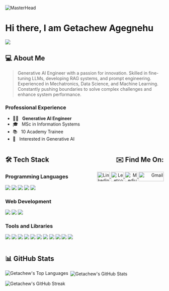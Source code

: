 ![MasterHead](https://github.com/getachewagegnehu/getachewagegnehu/blob/main/getachewbanner.jpeg)

# Hi there, I am Getachew Agegnehu

![](https://komarev.com/ghpvc/?username=your-getachewagegnehu&color=0069b4)

## 💻 About Me

> Generative AI Engineer with a passion for innovation. Skilled in fine-tuning LLMs, developing RAG systems, and prompt engineering.  
> Experienced in Mechatronics, Data Science, and Machine Learning.  
> Constantly pushing boundaries to solve complex challenges and enhance system performance.

### Professional Experience

- 👩‍💻 &nbsp; **Generative AI Engineer**
- 🎓 &nbsp; MSc in Information Systems
- 📚 &nbsp; 10 Academy Trainee
- 🤔 &nbsp; Interested in Generative AI

<div style="display: flex; justify-content: space-between;">

  <div style="flex: 1;">

  ## 🛠️ Tech Stack

  ### Programming Languages

  <p>
    <img src="https://img.shields.io/badge/-C-000000?style=flat&logo=C&logoColor=white"/> 
    <img src="https://img.shields.io/badge/-C++-000000?style=flat&logo=C%2B%2B&logoColor=white"/> 
    <img src="https://img.shields.io/badge/-Java-000000?style=flat&logo=java&logoColor=white"/> 
    <img src="https://img.shields.io/badge/-Python-000000?style=flat&logo=python&logoColor=white"/> 
    <img src="https://img.shields.io/badge/-R-000000?style=flat&logo=R&logoColor=white"/> 
  </p>

  ### Web Development

  <p>
    <img src="https://img.shields.io/badge/-Spring-000000?style=flat&logo=spring&logoColor=white"/> 
    <img src="https://img.shields.io/badge/-Django-000000?style=flat&logo=django&logoColor=white"/> 
    <img src="https://img.shields.io/badge/-Flask-000000?style=flat&logo=flask&logoColor=white"/> 
  </p>

  ### Tools and Libraries

  <p>
    <img src="https://img.shields.io/badge/-Pandas-000000?style=flat&logo=pandas&logoColor=white"/> 
    <img src="https://img.shields.io/badge/-Docker-000000?style=flat&logo=docker&logoColor=white"/>
    <img src="https://img.shields.io/badge/-Kafka-000000?style=flat&logo=apache-kafka&logoColor=white"/>
    <img src="https://img.shields.io/badge/-Hadoop-000000?style=flat&logo=apache-hadoop&logoColor=white"/>
    <img src="https://img.shields.io/badge/-Airflow-000000?style=flat&logo=apache-airflow&logoColor=white"/>
    <img src="https://img.shields.io/badge/-PostgreSQL-000000?style=flat&logo=postgresql&logoColor=white"/>
    <img src="https://img.shields.io/badge/-Linux-000000?style=flat&logo=linux&logoColor=white"/> 
    <img src="https://img.shields.io/badge/-Git-000000?style=flat&logo=git&logoColor=white"/> 
    <img src="https://img.shields.io/badge/-MySQL-000000?style=flat&logo=mysql&logoColor=white"/> 
    <img src="https://img.shields.io/badge/-SQLite-000000?style=flat&logo=sqlite&logoColor=white"/> 
    <img src="https://img.shields.io/badge/-VS%20Code-000000?style=flat&logo=visual-studio-code&logoColor=white"/> 
  </p>
  
  </div>

  <div style="flex: 1; text-align: right;">

  ## ✉️ Find Me On:

  <p>
    <a href="https://linkedin.com/in/getachewagegnehu" target="blank">
      <img align="center" src="https://raw.githubusercontent.com/rahuldkjain/github-profile-readme-generator/master/src/images/icons/Social/linked-in-alt.svg" alt="Linkedin" height="30" width="40" />
    </a>
    <a href="https://www.leetcode.com/getachewagegnehu" target="blank">
      <img align="center" src="https://raw.githubusercontent.com/rahuldkjain/github-profile-readme-generator/master/src/images/icons/Social/leet-code.svg" alt="Leetcode" height="30" width="40" />
    </a>
    <a href="https://medium.com/@getachewagegnehu" target="blank">
      <img align="center" src="https://raw.githubusercontent.com/rahuldkjain/github-profile-readme-generator/master/src/images/icons/Social/medium.svg" alt="Medium" height="30" width="40" />
    </a>
    <a href="mailto:gechachin@gmail.com" target="blank">
      <img align="center" src="https://img.shields.io/badge/-Gmail-c14438?style=flat&logo=Gmail&logoColor=white" alt="Gmail" height="30" width="80" />
    </a>
  </p>

  </div>
  
</div>

## 📊 GitHub Stats

<p>
  <img align="left" src="https://github-readme-stats.vercel.app/api/top-langs?username=getachewagegnehu&show_icons=true&locale=en&layout=compact" alt="Getachew's Top Languages" />
</p>

<p>
  &nbsp;<img align="center" src="https://github-readme-stats.vercel.app/api?username=getachewagegnehu&show_icons=true&locale=en" alt="Getachew's GitHub Stats" />
</p>

<p>
  <img align="center" src="https://github-readme-streak-stats.herokuapp.com/?user=getachewagegnehu&" alt="Getachew's GitHub Streak" />
</p>
